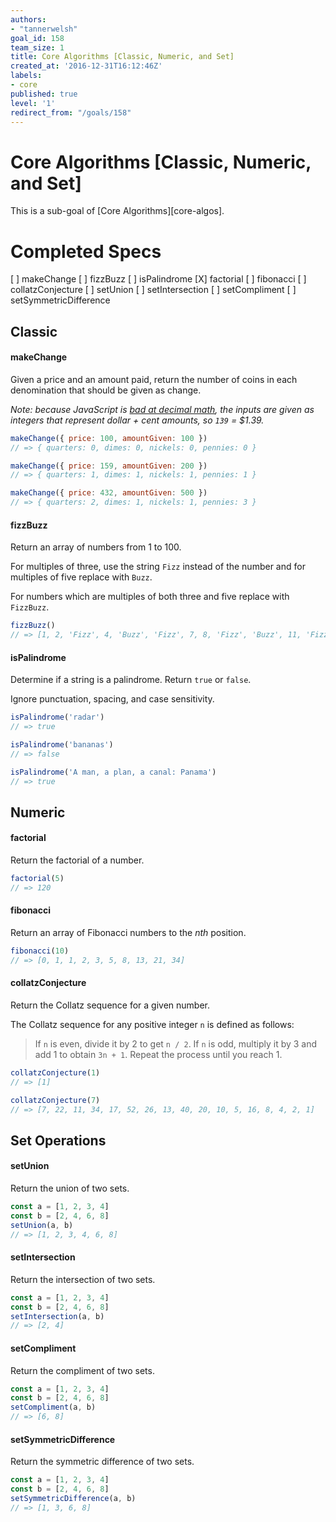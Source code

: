 ```yaml
---
authors:
- "tannerwelsh"
goal_id: 158
team_size: 1
title: Core Algorithms [Classic, Numeric, and Set]
created_at: '2016-12-31T16:12:46Z'
labels:
- core
published: true
level: '1'
redirect_from: "/goals/158"
---
```


# Core Algorithms [Classic, Numeric, and Set]

This is a sub-goal of [Core Algorithms][core-algos].

# Completed Specs
[ ] makeChange
[ ] fizzBuzz
[ ] isPalindrome
[X] factorial
[ ] fibonacci
[ ] collatzConjecture
[ ] setUnion
[ ] setIntersection
[ ] setCompliment
[ ] setSymmetricDifference

## Classic

#### makeChange

Given a price and an amount paid, return the number of coins in each denomination that should be given as change.

_Note: because JavaScript is [bad at decimal math](http://adripofjavascript.com/blog/drips/avoiding-problems-with-decimal-math-in-javascript.html), the inputs are given as integers that represent dollar + cent amounts, so `139` = $1.39._

```javascript
makeChange({ price: 100, amountGiven: 100 })
// => { quarters: 0, dimes: 0, nickels: 0, pennies: 0 }

makeChange({ price: 159, amountGiven: 200 })
// => { quarters: 1, dimes: 1, nickels: 1, pennies: 1 }

makeChange({ price: 432, amountGiven: 500 })
// => { quarters: 2, dimes: 1, nickels: 1, pennies: 3 }
```

#### fizzBuzz

Return an array of numbers from 1 to 100.

For multiples of three, use the string `Fizz` instead of the number and for multiples of five replace with `Buzz`.

For numbers which are multiples of both three and five replace with `FizzBuzz`.

```javascript
fizzBuzz()
// => [1, 2, 'Fizz', 4, 'Buzz', 'Fizz', 7, 8, 'Fizz', 'Buzz', 11, 'Fizz', 13, 14, 'FizzBuzz', ...]
```

#### isPalindrome

Determine if a string is a palindrome. Return `true` or `false`.

Ignore punctuation, spacing, and case sensitivity.

```javascript
isPalindrome('radar')
// => true

isPalindrome('bananas')
// => false

isPalindrome('A man, a plan, a canal: Panama')
// => true
```

## Numeric

#### factorial

Return the factorial of a number.

```javascript
factorial(5)
// => 120
```

#### fibonacci

Return an array of Fibonacci numbers to the _nth_ position.

```javascript
fibonacci(10)
// => [0, 1, 1, 2, 3, 5, 8, 13, 21, 34]
```

#### collatzConjecture

Return the Collatz sequence for a given number.

The Collatz sequence for any positive integer `n` is defined as follows:

> If `n` is even, divide it by 2 to get `n / 2`. If `n` is odd, multiply it by 3 and add 1 to obtain `3n + 1`. Repeat the process until you reach 1.

```javascript
collatzConjecture(1)
// => [1]

collatzConjecture(7)
// => [7, 22, 11, 34, 17, 52, 26, 13, 40, 20, 10, 5, 16, 8, 4, 2, 1]
```


## Set Operations

#### setUnion

Return the union of two sets.

```javascript
const a = [1, 2, 3, 4]
const b = [2, 4, 6, 8]
setUnion(a, b)
// => [1, 2, 3, 4, 6, 8]
```

#### setIntersection

Return the intersection of two sets.

```javascript
const a = [1, 2, 3, 4]
const b = [2, 4, 6, 8]
setIntersection(a, b)
// => [2, 4]
```

#### setCompliment

Return the compliment of two sets.

```javascript
const a = [1, 2, 3, 4]
const b = [2, 4, 6, 8]
setCompliment(a, b)
// => [6, 8]
```

#### setSymmetricDifference

Return the symmetric difference of two sets.

```javascript
const a = [1, 2, 3, 4]
const b = [2, 4, 6, 8]
setSymmetricDifference(a, b)
// => [1, 3, 6, 8]
```
